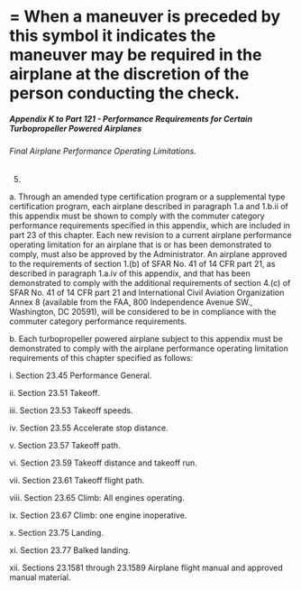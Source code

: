 
# = When a maneuver is preceded by this symbol it indicates the maneuver may be required in the airplane at the discretion of the person conducting the check.
##### Appendix K to Part 121 - Performance Requirements for Certain Turbopropeller Powered Airplanes
###### Final Airplane Performance Operating Limitations.

5.

a. Through an amended type certification program or a supplemental type certification program, each airplane described in paragraph 1.a and 1.b.ii of this appendix must be shown to comply with the commuter category performance requirements specified in this appendix, which are included in part 23 of this chapter. Each new revision to a current airplane performance operating limitation for an airplane that is or has been demonstrated to comply, must also be approved by the Administrator. An airplane approved to the requirements of section 1.(b) of SFAR No. 41 of 14 CFR part 21, as described in paragraph 1.a.iv of this appendix, and that has been demonstrated to comply with the additional requirements of section 4.(c) of SFAR No. 41 of 14 CFR part 21 and International Civil Aviation Organization Annex 8 (available from the FAA, 800 Independence Avenue SW., Washington, DC 20591), will be considered to be in compliance with the commuter category performance requirements.

b. Each turbopropeller powered airplane subject to this appendix must be demonstrated to comply with the airplane performance operating limitation requirements of this chapter specified as follows:

i. Section 23.45 Performance General.

ii. Section 23.51 Takeoff.

iii. Section 23.53 Takeoff speeds.

iv. Section 23.55 Accelerate stop distance.

v. Section 23.57 Takeoff path.

vi. Section 23.59 Takeoff distance and takeoff run.

vii. Section 23.61 Takeoff flight path.

viii. Section 23.65 Climb: All engines operating.

ix. Section 23.67 Climb: one engine inoperative.

x. Section 23.75 Landing.

xi. Section 23.77 Balked landing.

xii. Sections 23.1581 through 23.1589 Airplane flight manual and approved manual material.
